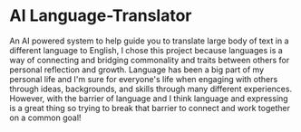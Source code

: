 # AI Language-Translator
An AI powered system to help guide you to translate large body of text in a different language to English, I chose this project because languages is a way of connecting and bridging commonality and traits between others for personal reflection and growth.
Language has been a big part of my personal life and I'm sure for everyone's life when engaging with others through ideas, backgrounds, and skills through many different experiences. However, with the barrier of language and I think language and expressing is a great thing so trying to break that barrier to connect and work together on a common goal!
